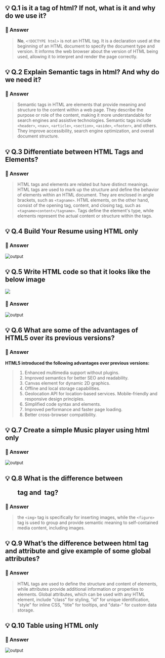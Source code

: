 ## 💡 Q.1 <!DOCTYPE html> is it a tag of html? If not, what is it and why do we use it?

### 🚀 Answer

> **No**, `<!DOCTYPE html>` is not an HTML tag. It is a declaration used at the beginning of an HTML document to specify the document type and version. It informs the web browser about the version of HTML being used, allowing it to interpret and render the page correctly.

## 💡 Q.2 Explain Semantic tags in html? And why do we need it?

### 🚀 Answer

> Semantic tags in HTML are elements that provide meaning and structure to the content within a web page. They describe the purpose or role of the content, making it more understandable for search engines and assistive technologies. Semantic tags include `<header>`, `<nav>`, `<article>`, `<section>`, `<aside>`, `<footer>`, and others. They improve accessibility, search engine optimization, and overall document structure.

## 💡 Q.3 Differentiate between HTML Tags and Elements?

### 🚀 Answer

> HTML tags and elements are related but have distinct meanings. HTML tags are used to mark up the structure and define the behavior of elements within an HTML document. They are enclosed in angle brackets, such as `<tagname>`. HTML elements, on the other hand, consist of the opening tag, content, and closing tag, such as `<tagname>content</tagname>`. Tags define the element's type, while elements represent the actual content or structure within the tags.

## 💡 Q.4 Build Your Resume using HTML only

### 🚀 Answer

![output](https://github.com/vaibhavwxyz/Placement-Program-Assignment/assets/73052214/ced86dc8-c453-40ed-912a-7ac2ca9542ef)

## 💡 Q.5 Write HTML code so that it looks like the below image

<img src="https://pwskills.notion.site/image/https%3A%2F%2Fs3-us-west-2.amazonaws.com%2Fsecure.notion-static.com%2F5d76dcda-d8eb-4c2e-836d-5c1aee0f8c6d%2Fhtml.png?id=9eae56b9-1968-40e8-98e1-b745e9e0a4ea&table=block&spaceId=6fae2e0f-dedc-48e9-bc59-af2654c78209&width=1040&userId=&cache=v2">

### 🚀 Answer

![output](https://github.com/vaibhavwxyz/Placement-Program-Assignment/assets/73052214/ced86dc8-c453-40ed-912a-7ac2ca9542ef)

## 💡 Q.6 What are some of the advantages of HTML5 over its previous versions?

### 🚀 Answer

**HTML5 introduced the following advantages over previous versions:**

> 1. Enhanced multimedia support without plugins.
> 2. Improved semantics for better SEO and readability.
> 3. Canvas element for dynamic 2D graphics.
> 4. Offline and local storage capabilities.
> 5. Geolocation API for location-based services.
>    Mobile-friendly and responsive design principles.
> 6. Simplified code syntax and elements.
> 7. Improved performance and faster page loading.
> 8. Better cross-browser compatibility.

## 💡 Q.7 Create a simple Music player using html only

### 🚀 Answer

![output](https://github.com/vaibhavwxyz/Placement-Program-Assignment/assets/73052214/ced86dc8-c453-40ed-912a-7ac2ca9542ef)

## 💡 Q.8 What is the difference between <figure> tag and <img> tag?

### 🚀 Answer

> the `<img>` tag is specifically for inserting images, while the `<figure>` tag is used to group and provide semantic meaning to self-contained media content, including images.


## 💡 Q.9 What’s the difference between html tag and attribute and give example of some global attributes?

### 🚀 Answer

> HTML tags are used to define the structure and content of elements, while attributes provide additional information or properties to elements. Global attributes, which can be used with any HTML element, include "class" for styling, "id" for unique identification, "style" for inline CSS, "title" for tooltips, and "data-" for custom data storage.


## 💡 Q.10 Table using HTML only

### 🚀 Answer

![output](https://github.com/vaibhavwxyz/Placement-Program-Assignment/assets/73052214/ced86dc8-c453-40ed-912a-7ac2ca9542ef)
